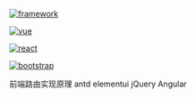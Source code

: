 [![framework]](../README.md)

[framework]:https://img.shields.io/badge/前端框架-framework-4FC08D?style=social&labelColor=339966&logo=Vue.js&logoColor=339966

[![vue]](./vue/index.md)

[vue]:https://img.shields.io/badge/vue-doing-inactive?labelColor=339966&logo=Vue.js

[![react]](./react/index.md)

[react]:https://img.shields.io/badge/react-doing-inactive?labelColor=002050&logo=react

[![bootstrap]](./bootstrap/index.md)

[bootstrap]:https://img.shields.io/badge/bootstrap-wait-inactive?labelColor=563D7C&logo=bootstrap


前端路由实现原理
antd
elementui
jQuery
Angular